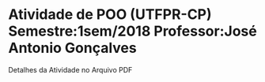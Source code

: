 # Atividade de POO (UTFPR-CP) Semestre:1sem/2018 Professor:José Antonio Gonçalves 

Detalhes da Atividade no Arquivo PDF
